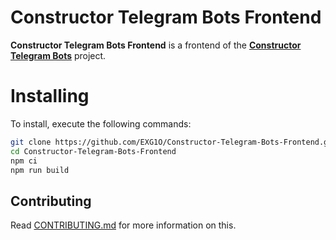 # Constructor Telegram Bots Frontend
**Constructor Telegram Bots Frontend** is a frontend of the [**Constructor Telegram Bots**](https://constructor.exg1o.org) project.

# Installing
To install, execute the following commands:
```bash
git clone https://github.com/EXG1O/Constructor-Telegram-Bots-Frontend.git
cd Constructor-Telegram-Bots-Frontend
npm ci
npm run build
```

## Contributing
Read [CONTRIBUTING.md](CONTRIBUTING.md) for more information on this.
